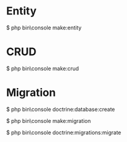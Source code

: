 # Entity

$ php bin\console make:entity
 
# CRUD

$ php bin\console make:crud 
 
 
# Migration
 
$ php bin\console doctrine:database:create 
 
$ php bin\console make:migration

$ php bin\console doctrine:migrations:migrate
